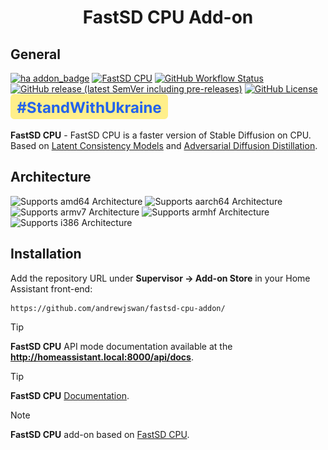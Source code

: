 <div align="center">
<h1>FastSD CPU Add-on</h1>
</div>

## General

[![ha addon_badge](https://img.shields.io/badge/HA-Addon-blue.svg)](https://developers.home-assistant.io/docs/add-ons)
[![FastSD CPU](https://img.shields.io/badge/FastSD-CPU-blue.svg)](https://github.com/andrewjswan/fastsd-cpu-addon/)
[![GitHub Workflow Status](https://img.shields.io/github/actions/workflow/status/andrewjswan/fastsd-cpu-addon/build.yml?logo=github)](https://github.com/andrewjswan/fastsd-cpu-addon/actions)
[![GitHub release (latest SemVer including pre-releases)](https://img.shields.io/github/v/release/andrewjswan/fastsd-cpu-addon?include_prereleases)](https://github.com/andrewjswan/fastsd-cpu-addon/blob/master/fastsd-cpu/CHANGELOG.md)
[![GitHub License](https://img.shields.io/github/license/andrewjswan/fastsd-cpu-addon?color=blue)](https://github.com/andrewjswan/fastsd-cpu-addon/blob/master/LICENSE)
[![StandWithUkraine](https://raw.githubusercontent.com/vshymanskyy/StandWithUkraine/main/badges/StandWithUkraine.svg)](https://github.com/vshymanskyy/StandWithUkraine/blob/main/docs/README.md)

**FastSD CPU** - FastSD CPU is a faster version of Stable Diffusion on CPU. Based on [Latent Consistency Models](https://github.com/luosiallen/latent-consistency-model) and [Adversarial Diffusion Distillation](https://nolowiz.com/fast-stable-diffusion-on-cpu-using-fastsd-cpu-and-openvino/).

## Architecture

![Supports amd64 Architecture][amd64-shield] ![Supports aarch64 Architecture][aarch64-shield] ![Supports armv7 Architecture][armv7-shield] ![Supports armhf Architecture][armhf-shield] ![Supports i386 Architecture][i386-shield]

## Installation

Add the repository URL under **Supervisor → Add-on Store** in your Home Assistant front-end:

    https://github.com/andrewjswan/fastsd-cpu-addon/

> [!TIP]
> **FastSD CPU** API mode documentation available at the **http://homeassistant.local:8000/api/docs**.

> [!TIP]
> **FastSD CPU** [Documentation](https://github.com/rupeshs/fastsdcpu).

> [!NOTE]
> **FastSD CPU** add-on based on [FastSD CPU](https://github.com/rupeshs/fastsdcpu).

[amd64-shield]: https://img.shields.io/badge/amd64-yes-blue.svg
[aarch64-shield]: https://img.shields.io/badge/aarch64-yes-blue.svg
[armv7-shield]: https://img.shields.io/badge/armv7-no-red.svg
[armhf-shield]: https://img.shields.io/badge/armhf-no-red.svg
[i386-shield]: https://img.shields.io/badge/i386-no-red.svg
